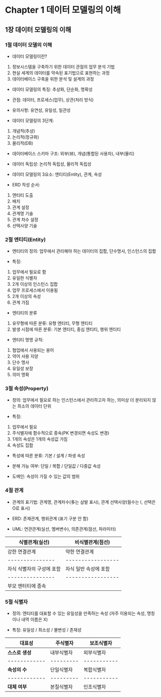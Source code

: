 # Chapter 1 데이터 모델링의 이해
## 1장 데이터 모델링의 이해
### 1절 데이터 모델의 이해

- 데이터 모델링이란?
1. 정보시스템을 구축하기 위한 데이터 관점의 업무 분석 기법
2. 현실 세계의 데이터를 약속된 표기법으로 표현하는 과정
3. 데이터베이스 구축을 위한 분석 및 설계의 과정

- 데이터 모델링의 특징: 추상화, 단순화, 명확성

- 관점: 데이터, 프로세스(업무), 상관(처리 방식)

- 유의사항: 유연성, 유일성, 일관성

- 데이터 모델링의 3단계:
1. 개념적(추상)
2. 논리적(정규화)
3. 물리적(DB)

- 데이터베이스 스키마 구조: 외부(뷰), 개념(통합된 사용자), 내부(물리)

- 데이터 독립성: 논리적 독립성, 물리적 독립성

- 데이터 모델링의 3요소: 엔티티(Entity), 관계, 속성

- ERD 작성 순서:
1. 엔티티 도출
2. 배치
3. 관계 설정
4. 관계명 기술
5. 관계 차수 설정
6. 선택사양 기술

### 2절 엔티티(Entity)
- 엔티티의 정의: 업무에서 관리해야 하는 데이터의 집합, 단수명사, 인스턴스의 집합

- 특징:
1. 업무에서 필요로 함
2. 유일한 식별자
3. 2개 이상의 인스턴스 집합
4. 업무 프로세스에서 이용됨
5. 2개 이상의 속성
6. 관계 가짐

- 엔티티의 분류
1. 유무형에 따른 분류: 유형 엔티티, 무형 엔티티
2. 발생 시점에 따른 분류: 기본 엔티티, 중심 엔티티, 행위 엔티티

- 엔티티 명명 규칙:
1. 협업에서 사용되는 용어
2. 약어 사용 지양
3. 단수 명사
4. 유일성 보장
5. 의미 명확

### 3절 속성(Property)
- 정의: 업무에서 필요로 하는 인스턴스에서 관리하고자 하는, 의미상 더 분리되지 않는 최소의 데이터 단위

- 특징:
1. 업무에서 필요
2. 주식별자에 함수적으로 종속(PK 변경되면 속성도 변경)
3. 1개의 속성은 1개의 속성값 가짐
4. 속성도 집합

- 특성에 따른 분류: 기본 / 설계 / 파생 속성

- 분해 가능 여부: 단일 / 복합 / 단일값 / 다중값 속성

- 도메인: 속성이 가질 수 있는 값의 범위

### 4절 관계
- 관계의 표기법: 관계명, 관계차수(多는 삼발 표시), 관계 선택사양(필수는 I, 선택은 O로 표시)

- ERD: 존재관계, 행위관계 (표기 구분 안 함)

- UML: 연관관계(실선, 멤버변수), 의존관계(점선, 파라미터)

| 식별관계(실선) | 비식별관계(점선) |
|---------------|-----------------|
| 강한 연결관계 | 약한 연결관계 |
|---------------|-----------------|
| 자식 식별자의 구성에 포함 | 자식 일반 속성에 포함 |
|---------------|-----------------|
| 부모 엔터티에 종속 |              |

### 5절 식별자
- 정의: 엔티티를 대표할 수 있는 유일성을 만족하는 속성 (자주 이용되는 속성, 명칭이나 내역 이름은 X)

- 특징: 유일성 / 최소성 / 불변성 / 존재성

| **대표성** | 주식별자 | 보조식별자 |
|------------|---------|-----------|
| **스스로 생성** | 내부식별자 | 외부식별자 |
|------------|---------|-----------|
| **속성의 수** | 단일식별자 | 복합식별자 |
|------------|---------|-----------|
| **대체 여부** | 본질식별자 | 인조식별자 |

